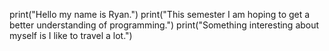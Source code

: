 print("Hello my name is Ryan.")
print("This semester I am hoping to get a better understanding of programming.")
print("Something interesting about myself is I like to travel a lot.")
